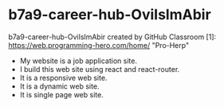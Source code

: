 # b7a9-career-hub-OviIslmAbir
b7a9-career-hub-OviIslmAbir created by GitHub Classroom
[1]: https://web.programming-hero.com/home/ "Pro-Herp"
* My website is a job application site.
* I build this web site using react and react-router.
* It is a responsive web site.
* It is a dynamic web site.
* It is single page web site.
